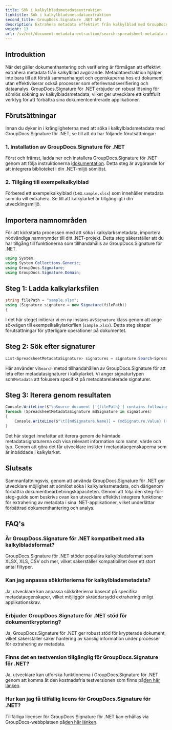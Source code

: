 ```yaml
---
title: Sök i kalkylbladsmetadataextraktion
linktitle: Sök i kalkylbladsmetadataextraktion
second_title: GroupDocs.Signature .NET API
description: Extrahera metadata effektivt från kalkylblad med GroupDocs.Signature för .NET. Förbättra dokumenthantering och analys utan ansträngning.
weight: 13
url: /sv/net/document-metadata-extraction/search-spreadsheet-metadata-extraction/
---
```

## Introduktion
När det gäller dokumenthantering och verifiering är förmågan att effektivt extrahera metadata från kalkylblad avgörande. Metadataextraktion hjälper inte bara till att förstå sammanhanget och egenskaperna hos ett dokument utan effektiviserar också processer som efterlevnadsverifiering och dataanalys. GroupDocs.Signature för .NET erbjuder en robust lösning för sömlös sökning av kalkylbladsmetadata, vilket ger utvecklare ett kraftfullt verktyg för att förbättra sina dokumentcentrerade applikationer.
## Förutsättningar
Innan du dyker in i krångligheterna med att söka i kalkylbladsmetadata med GroupDocs.Signature för .NET, se till att du har följande förutsättningar:
### 1. Installation av GroupDocs.Signature för .NET
 Först och främst, ladda ner och installera GroupDocs.Signature för .NET genom att följa instruktionerna i[dokumentation](https://tutorials.groupdocs.com/signature/net/). Detta steg är avgörande för att integrera biblioteket i din .NET-miljö sömlöst.
### 2. Tillgång till exempelkalkylblad
Förbered ett exempelkalkylblad (t.ex.`sample.xlsx`) som innehåller metadata som du vill extrahera. Se till att kalkylarket är tillgängligt i din utvecklingsmiljö.

## Importera namnområden
För att kickstarta processen med att söka i kalkylarksmetadata, importera nödvändiga namnrymder till ditt .NET-projekt. Detta steg säkerställer att du har tillgång till funktionerna som tillhandahålls av GroupDocs.Signature för .NET.

```csharp
using System;
using System.Collections.Generic;
using GroupDocs.Signature;
using GroupDocs.Signature.Domain;
```
## Steg 1: Ladda kalkylarksfilen
```csharp
string filePath = "sample.xlsx";
using (Signature signature = new Signature(filePath))
{
```
 I det här steget initierar vi en ny instans av`Signature` klass genom att ange sökvägen till exempelkalkylarksfilen (`sample.xlsx`). Detta steg skapar förutsättningar för ytterligare operationer på dokumentet.
## Steg 2: Sök efter signaturer
```csharp
List<SpreadsheetMetadataSignature> signatures = signature.Search<SpreadsheetMetadataSignature>(SignatureType.Metadata);
```
 Här använder vi`Search` metod tillhandahållen av GroupDocs.Signature för att leta efter metadatasignaturer i kalkylarket. Vi anger signaturtypen som`Metadata` att fokusera specifikt på metadatarelaterade signaturer.
## Steg 3: Iterera genom resultaten
```csharp
Console.WriteLine($"\nSource document ['{filePath}'] contains following signatures.");
foreach (SpreadsheetMetadataSignature mdSignature in signatures)
{
    Console.WriteLine($"\t[{mdSignature.Name}] = {mdSignature.Value} ({mdSignature.Type})");
}
```
Det här steget innefattar att iterera genom de hämtade metadatasignaturerna och visa relevant information som namn, värde och typ. Genom att göra det får utvecklare insikter i metadataegenskaperna som är inbäddade i kalkylarket.

## Slutsats
Sammanfattningsvis, genom att använda GroupDocs.Signature för .NET ger utvecklare möjlighet att sömlöst söka i kalkylarksmetadata, och därigenom förbättra dokumentbearbetningskapaciteten. Genom att följa den steg-för-steg-guide som beskrivs ovan kan utvecklare effektivt integrera funktioner för extrahering av metadata i sina .NET-applikationer, vilket underlättar förbättrad dokumenthantering och analys.
## FAQ's
### Är GroupDocs.Signature för .NET kompatibelt med alla kalkylbladsformat?
GroupDocs.Signature för .NET stöder populära kalkylbladsformat som XLSX, XLS, CSV och mer, vilket säkerställer kompatibilitet över ett stort antal filtyper.
### Kan jag anpassa sökkriterierna för kalkylbladsmetadata?
Ja, utvecklare kan anpassa sökkriterierna baserat på specifika metadataegenskaper, vilket möjliggör skräddarsydd extrahering enligt applikationskrav.
### Erbjuder GroupDocs.Signature för .NET stöd för dokumentkryptering?
Ja, GroupDocs.Signature för .NET ger robust stöd för krypterade dokument, vilket säkerställer säker hantering av känslig information under processer för extrahering av metadata.
### Finns det en testversion tillgänglig för GroupDocs.Signature för .NET?
 Ja, utvecklare kan utforska funktionerna i GroupDocs.Signature för .NET genom att komma åt den kostnadsfria testversionen som finns på[den här länken](https://releases.groupdocs.com/).
### Hur kan jag få tillfällig licens för GroupDocs.Signature för .NET?
 Tillfälliga licenser för GroupDocs.Signature för .NET kan erhållas via GroupDocs-webbplatsen på[den här länken](https://purchase.groupdocs.com/temporary-license/).